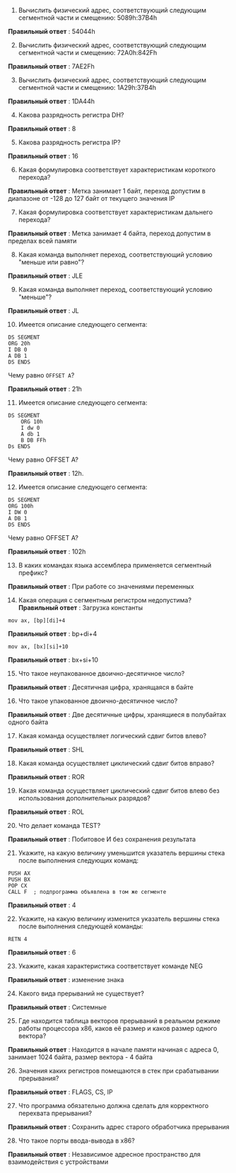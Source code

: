 1. Вычислить физический адрес, соответствующий следующим сегментной части и смещению: 5089h:37B4h

**Правильный ответ** : 54044h



2. Вычислить физический адрес, соответствующий следующим сегментной части и смещению: 72А0h:842Fh

**Правильный ответ** : 7AE2Fh



3. Вычислить физический адрес, соответствующий следующим сегментной части и смещению: 1A29h:37B4h

**Правильный ответ** : 1DA44h



4. Какова разрядность регистра DН?

**Правильный ответ** : 8



5. Какова разрядность регистра IP?

**Правильный ответ** : 16



6. Какая формулировка соответствует характеристикам короткого перехода?

**Правильный ответ** : Метка занимает 1 байт, переход допустим в диапазоне от -128 до 127 байт от текущего значения IP



7. Какая формулировка соответствует характеристикам дальнего перехода?

**Правильный ответ** : Метка занимает 4 байта, переход допустим в пределах всей памяти



8. Какая команда выполняет переход, соответствующий условию "меньше или равно"?

**Правильный ответ** : JLE



9. Какая команда выполняет переход, соответствующий условию "меньше"?

**Правильный ответ** : JL



10. Имеется описание следующего сегмента:
```
DS SEGMENT
ORG 20h
I DB 0
A DB 1
DS ENDS
```
Чему равно `OFFSET A`?

**Правильный ответ** : 21h



11. Имеется  описание следующего сегмента:
```
DS SEGMENT
	ORG 10h
	I dw 0
	A db 1
	B DB FFh
Ds ENDS
```
Чему равно OFFSET A?

**Правильный ответ** : 12h.



12. Имеется описание следующего сегмента:
```
DS SEGMENT
ORG 100h
I DW 0
A DB 1
DS ENDS
```
Чему равно OFFSET A?

**Правильный ответ** : 102h



13. В каких командах языка ассемблера применяется сегментный префикс?

**Правильный ответ** : При работе со значениями переменных



14. Какая операция с сегментным регистром недопустима?
**Правильный ответ** : Загрузка константы



```
mov ax, [bp][di]+4
```

**Правильный ответ** : bp+di+4



```
mov ax, [bx][si]+10
```

**Правильный ответ** : bx+si+10



15. Что такое неупакованное двоично-десятичное число?

**Правильный ответ** : Десятичная цифра, хранящаяся в байте



16. Что такое упакованное двоично-десятичное число?

**Правильный ответ** : Две десятичные цифры, хранящиеся в полубайтах одного байта



17. Какая команда осуществляет логический сдвиг битов влево?

**Правильный ответ** : SHL



18. Какая команда осуществляет циклический сдвиг битов вправо?

**Правильный ответ** : ROR



19. Какая команда осуществляет циклический сдвиг битов влево без использования дополнительных разрядов?

**Правильный ответ** : ROL



20. Что делает команда TEST?

**Правильный ответ** : Побитовое И без сохранения результата



21. Укажите, на какую величину уменьшится указатель вершины стека после выполнения следующих команд:
```
PUSH AX
PUSH BX
POP CX
CALL F  ; подпрограмма объявлена в том же сегменте
```

**Правильный ответ** : 4



22. Укажите, на какую величину изменится указатель вершины стека после выполнения следующей команды:

```
RETN 4
```

**Правильный ответ** : 6



23. Укажите, какая характеристика соответствует команде NEG

**Правильный ответ** : изменение знака



24. Какого вида прерываний не существует?

**Правильный ответ** : Системные



25. Где находится таблица векторов прерываний в реальном режиме работы процессора x86, каков её размер и каков размер одного вектора?

**Правильный ответ** : Находится в начале памяти начиная с адреса 0, занимает 1024 байта, размер вектора - 4 байта



26. Значения каких регистров помещаются в стек при срабатывании прерывания?

**Правильный ответ** : FLAGS, CS, IP



27. Что программа обязательно должна сделать для корректного перехвата прерывания?

**Правильный ответ** : Сохранить адрес старого обработчика прерывания



28. Что такое порты ввода-вывода в x86?

**Правильный ответ** : Независимое адресное пространство для взаимодействия с устройствами
